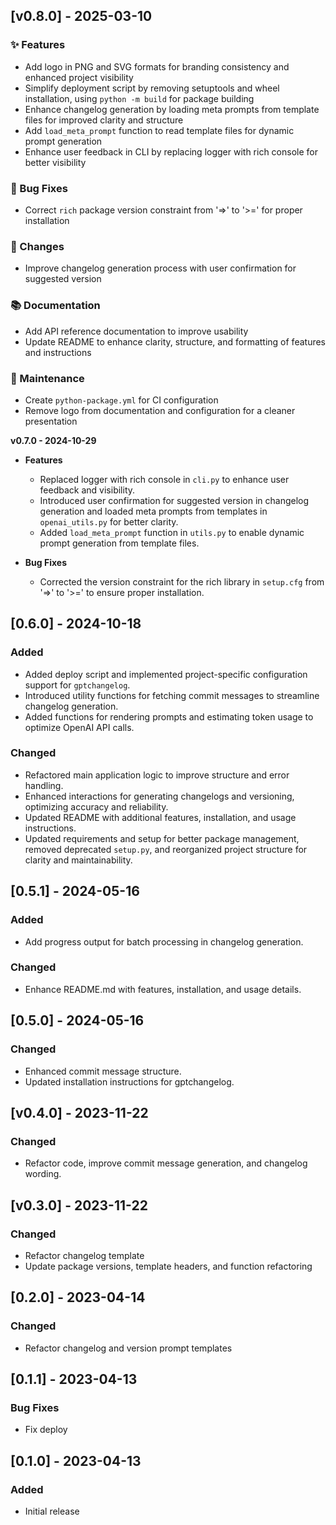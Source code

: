 ## [v0.8.0] - 2025-03-10

### ✨ Features
- Add logo in PNG and SVG formats for branding consistency and enhanced project visibility
- Simplify deployment script by removing setuptools and wheel installation, using `python -m build` for package building
- Enhance changelog generation by loading meta prompts from template files for improved clarity and structure
- Add `load_meta_prompt` function to read template files for dynamic prompt generation
- Enhance user feedback in CLI by replacing logger with rich console for better visibility

### 🐛 Bug Fixes
- Correct `rich` package version constraint from '=>' to '>=' for proper installation

### 🔄 Changes
- Improve changelog generation process with user confirmation for suggested version

### 📚 Documentation
- Add API reference documentation to improve usability
- Update README to enhance clarity, structure, and formatting of features and instructions

### 🔧 Maintenance
- Create `python-package.yml` for CI configuration
- Remove logo from documentation and configuration for a cleaner presentation


**v0.7.0 - 2024-10-29**

- **Features**
  - Replaced logger with rich console in `cli.py` to enhance user feedback and visibility.
  - Introduced user confirmation for suggested version in changelog generation and loaded meta prompts from templates in `openai_utils.py` for better clarity.
  - Added `load_meta_prompt` function in `utils.py` to enable dynamic prompt generation from template files.

- **Bug Fixes**
  - Corrected the version constraint for the rich library in `setup.cfg` from '=>' to '>=' to ensure proper installation.

## [0.6.0] - 2024-10-18

### Added
- Added deploy script and implemented project-specific configuration support for `gptchangelog`.
- Introduced utility functions for fetching commit messages to streamline changelog generation.
- Added functions for rendering prompts and estimating token usage to optimize OpenAI API calls.

### Changed
- Refactored main application logic to improve structure and error handling.
- Enhanced interactions for generating changelogs and versioning, optimizing accuracy and reliability.
- Updated README with additional features, installation, and usage instructions.
- Updated requirements and setup for better package management, removed deprecated `setup.py`, and reorganized project structure for clarity and maintainability.

## [0.5.1] - 2024-05-16

### Added
- Add progress output for batch processing in changelog generation.

### Changed
- Enhance README.md with features, installation, and usage details.

## [0.5.0] - 2024-05-16

### Changed
- Enhanced commit message structure.
- Updated installation instructions for gptchangelog.

## [v0.4.0] - 2023-11-22
### Changed
- Refactor code, improve commit message generation, and changelog wording.

## [v0.3.0] - 2023-11-22

### Changed
- Refactor changelog template
- Update package versions, template headers, and function refactoring

## [0.2.0] - 2023-04-14
### Changed
- Refactor changelog and version prompt templates

## [0.1.1] - 2023-04-13
### Bug Fixes
- Fix deploy

## [0.1.0] - 2023-04-13
### Added
- Initial release

